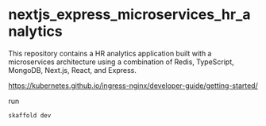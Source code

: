 # nextjs_express_microservices_hr_analytics
This repository contains a HR analytics application built with a microservices architecture using a combination of Redis, TypeScript, MongoDB, Next.js, React, and Express.


https://kubernetes.github.io/ingress-nginx/developer-guide/getting-started/

run  
```
skaffold dev
```
